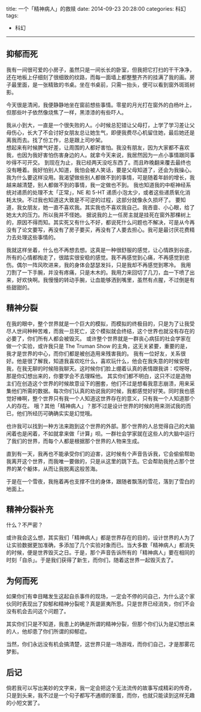 title: 一个「精神病人」的救赎
date: 2014-09-23 20:28:00
categories: 科幻
tags:
- 科幻
---


## 抑郁而死

我有一间很可爱的小房子，虽然只是一间长长的卧室，但我把它打扫的干干净净，还在地板上仔细刻了很细致的纹路，而每一面墙上都整整齐齐的挂满了我的画。房子最里面，是一张精致的书桌。坐在书桌前，只需一抬头，便可以看到窗外斑斑树影。

今天很是清闲，我便静静地坐在窗前想些事情。零星的月光打在窗外的白杨叶上，但那些叶子依然像烧焦了一样，黑漆漆的有些吓人。

我从小到大，一直是一个很失败的人。小时候总犯错让父母打，上学了学习差让父母伤心，长大了不会讨好女朋友总让她生气，即便我费尽心机留住她，最后她还是离我而去。找了份工作，总是跟上司吵架。  
想起来有时候脾气好差，让周围的人都好害怕。我没有朋友，因为大家都不喜欢我，也因为我好害怕伤害身边的人。就拿今天来说，我居然因为一点小事情跟同事吵得不可开交。
到现在为止，我已经两天没吃东西了。而且昨晚翻来覆去最终也没有睡着。我好怕别人知道，我怕会被人笑话，要是父母知道了，还会为我操心。我为什么要这样没用。我渴望做些别人都做不到的事情，可是随着年龄的增长，我越来越清楚，别人都做不到的事情，我一定做也不到。
我也知道我的中枢神经系统对递质的处理不太「正常」，NE 和 5-HT 递质小泡太少，或者这些递质氧化消耗太快。不过我也知道这大致是不可逆的过程，这部分就像永久损坏了。
要知道，我女朋友，她一直不喜欢我。其实我也不喜欢我自己。我吝啬、小心眼，给了她太大的压力。所以我并不怪她。
据说我的上一任房主就是挂死在窗外那棵树上的，原因不得而知。其实死又有什么不好，都说死什么问题也不解决，可是从今再没有了论文要写，再没有了房子要买，再没有了人要去担心。我可是最讨厌花费精力去处理这些事情的。

我就这样坐着，什么也不再想去想。这真是一种很舒服的感觉，让心情跌到谷底，所有的心情都掏走了，很踏实很安稳的感觉。我不再感觉到心痛，不再感觉到悲伤。偶尔一阵风吹进来，我的身体会瑟瑟发抖，只是我却不再感觉到寒冷。
我用刀割了一下手腕，并没有疼痛，只是木木的。我用力来回切了几刀，血一下喷了出来，好欢快啊。我慢慢的转动手腕，让血能够洒到嘴里，虽然有点腥，不过倒是有些甜甜的。



## 精神分裂

在我的眼中，整个世界就是一个巨大的模拟，而模拟的终极目的，只是为了让我受尽人世间种种苦难，而我一旦死亡，这个模拟就会终结，这个世界也就没有存在的必要了，你们所有人都会被毁灭。
或许整个世界就是一群丧心病狂的社会学家在做一个实验，或许我只是 The Truman Show 的主角，这无关紧要，重要的是，我才是世界的中心，而你们都是被创造用来残害我的。
我有一位好友，关系很好。他是很了解我，知道我喜欢吃什么，喜欢玩什么，他会在我失意的时候安慰我，在我无聊的时候陪我聊天。这时候你们脸上绷着认真的表情跟我讲：哎呀呀，那是你幻想出来的，你要学会不去理睬他。
其实你们都不明白，这只不过是造物主们在创造这个世界的时候故意设下的圈套，他们不过是想看我意志崩溃，用来采集他们所需的数据。每次你们认真的劝说我的时候，我都感觉好好笑。同时我也感觉好棒啊，整个世界只有我一个人知道这世界存在的意义，只有我一个人知道那个人的存在。
哦？其他「精神病人」？那不过是设计世界的时候的用来测试我的而已，他们所经历可确确实实是幻觉哦。

也许我可以找到一种方法来跑到这个世界的外部。那个世界的人总觉得自己的大脑闲着也是闲着，不如就拿来做「计算」呗。一群社会学家就在这些人的大脑中运行了我们的世界，而每个人都是根据那个世界的人物来生成。

直到有一天，我再也不能承受你们的迫害，这时候有个声音告诉我，它会偷偷帮助我离开这个世界，而我唯一要做的，只是从这里的跳下去。它会帮助我抢占那个世界的某个躯体，从而让我脱离这般苦海。

于是在一个雪夜，我拖着再也支撑不住的身体，跟随者飘荡的雪花，落到了雪白的地面上。



## 精神分裂补充

什么？不严密？

或许我会这么想，其实我们「精神病人」都是世界存在的目的，设计世界的人为了让实验数据更加准确，多添加了几个实验对象而已。当大多数「精神病人」都消失的时候，便是世界毁灭之日。于是，那个声音告诉所有的「精神病人」要在相同的时刻「自杀」。于是我们获得了新生，而你们，随着这世界一起毁灭去了。


## 为何而死

如果你们有幸目睹发生这起自杀事件的现场，一定会不停的问自己，为什么这个家伙同时表现出了抑郁和精神分裂呢？真是匪夷所思。只是世界已经消失，你们不会没有机会去问这个问题了。

其实你们只是不知道，我患上的确是所谓的精神分裂，但那个你们认为是幻想出来的人，他却患了你们所谓的抑郁症。

当然，你们永远没有机会搞清楚，这世界只是一场游戏，而你们自己，才是那雾花梦影。


## 后记

倘若我可以写出美妙的文字来，我一定会把这个无法流传的故事写成精彩的传奇，只是到头来，我不过是一个句子都写不通顺的笨蛋，而你，也就只能读到这样无趣的小短文罢了。
